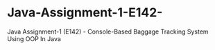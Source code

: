 # Java-Assignment-1-E142-
Java Assignment-1 (E142)  - Console-Based Baggage Tracking System Using OOP In Java
